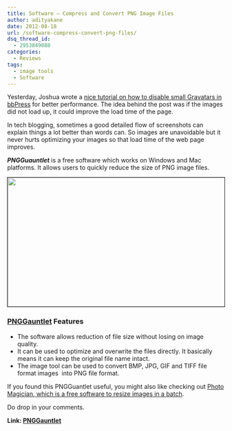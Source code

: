 ```yaml
---
title: Software – Compress and Convert PNG Image Files
author: adityakane
date: 2012-08-18
url: /software-compress-convert-png-files/
dsq_thread_id:
  - 2953849088
categories:
  - Reviews
tags:
  - image tools
  - Software
---
```

Yesterday, Joshua wrote a [nice tutorial on how to disable small Gravatars in bbPress][1] for better performance. The idea behind the post was if the images did not load up, it could improve the load time of the page.

In tech blogging, sometimes a good detailed flow of screenshots can explain things a lot better than words can. So images are unavoidable but it never hurts optimizing your images so that load time of the web page improves.

***PNGGuauntlet*** is a free software which works on Windows and Mac platforms. It allows users to quickly reduce the size of PNG image files.

[<img class="alignnone  wp-image-60869" style="border: 1px solid black;" title="PNGGuantlet_PNG_Optimize" src="http://cdn.devilsworkshop.org/files/2012/08/PNGGuantlet_PNG_Optimize.png" alt="" width="538" height="300" />][2]

### <a href="http://pnggauntlet.com/" onclick="_gaq.push(['_trackEvent', 'outbound-article', 'http://pnggauntlet.com/', 'PNGGauntlet']);" >PNGGauntlet</a> Features

  * The software allows reduction of file size without losing on image quality.
  * It can be used to optimize and overwrite the files directly. It basically means it can keep the original file name intact.
  * The image tool can be used to convert BMP, JPG, GIF and TIFF file format images  into PNG file format.

If you found this PNGGuantlet useful, you might also like checking out [Photo Magician, which is a free software to resize images in a batch][3].

Do drop in your comments.

**Link: <a href="http://pnggauntlet.com/" onclick="_gaq.push(['_trackEvent', 'outbound-article', 'http://pnggauntlet.com/', 'PNGGauntlet']);" >PNGGauntlet</a>**

 [1]: http://devilsworkshop.org/disable-small-gravatars-bbpress-performance/ "Disable Small Gravtars in bbPress for better performance"
 [2]: http://cdn.devilsworkshop.org/files/2012/08/PNGGuantlet_PNG_Optimize.png
 [3]: http://devilsworkshop.org/free-software-resize-images-bulk/ "Resize images in a batch"
